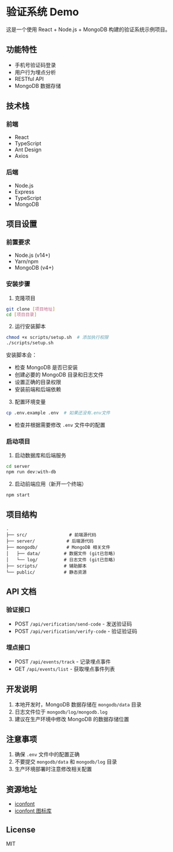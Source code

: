 # 验证系统 Demo

这是一个使用 React + Node.js + MongoDB 构建的验证系统示例项目。

## 功能特性

- 手机号验证码登录
- 用户行为埋点分析
- RESTful API
- MongoDB 数据存储

## 技术栈

### 前端
- React
- TypeScript
- Ant Design
- Axios

### 后端
- Node.js
- Express
- TypeScript
- MongoDB

## 项目设置

### 前置要求

- Node.js (v14+)
- Yarn/npm
- MongoDB (v4+)

### 安装步骤

1. 克隆项目
```bash
git clone [项目地址]
cd [项目目录]
```

2. 运行安装脚本
```bash
chmod +x scripts/setup.sh  # 添加执行权限
./scripts/setup.sh
```

安装脚本会：
- 检查 MongoDB 是否已安装
- 创建必要的 MongoDB 目录和日志文件
- 设置正确的目录权限
- 安装前端和后端依赖

3. 配置环境变量
```bash
cp .env.example .env  # 如果还没有.env文件
```
- 检查并根据需要修改 `.env` 文件中的配置

### 启动项目

1. 启动数据库和后端服务
```bash
cd server
npm run dev:with-db
```

2. 启动前端应用（新开一个终端）
```bash
npm start
```

## 项目结构

```
.
├── src/                # 前端源代码
├── server/            # 后端源代码
├── mongodb/           # MongoDB 相关文件
│   ├── data/         # 数据文件 (git已忽略)
│   └── log/          # 日志文件 (git已忽略)
├── scripts/          # 辅助脚本
└── public/           # 静态资源
```

## API 文档

### 验证接口

- POST `/api/verification/send-code` - 发送验证码
- POST `/api/verification/verify-code` - 验证验证码

### 埋点接口

- POST `/api/events/track` - 记录埋点事件
- GET `/api/events/list` - 获取埋点事件列表

## 开发说明

1. 本地开发时，MongoDB 数据存储在 `mongodb/data` 目录
2. 日志文件位于 `mongodb/log/mongodb.log`
3. 建议在生产环境中修改 MongoDB 的数据存储位置

## 注意事项

1. 确保 `.env` 文件中的配置正确
2. 不要提交 `mongodb/data` 和 `mongodb/log` 目录
3. 生产环境部署时注意修改相关配置

## 资源地址
- [iconfont](https://www.iconfont.cn/)
- [iconfont 图标库](https://at.alicdn.com/t/c/font_4810692_a2uulh7bvjq.js)

## License

MIT 